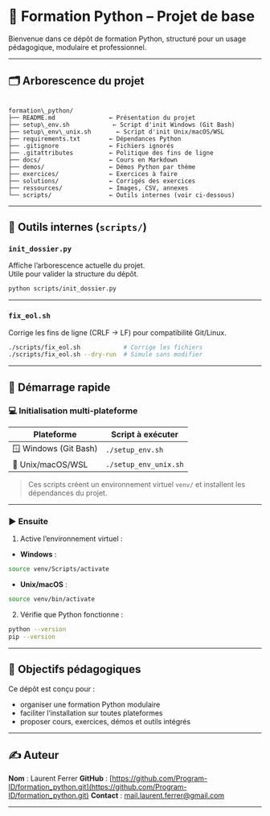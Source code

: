 # 🐍 Formation Python – Projet de base

Bienvenue dans ce dépôt de formation Python, structuré pour un usage pédagogique, modulaire et professionnel.

---

## 🗂️ Arborescence du projet

```

formation\_python/
├── README.md               ← Présentation du projet
├── setup\_env.sh            ← Script d'init Windows (Git Bash)
├── setup\_env\_unix.sh       ← Script d'init Unix/macOS/WSL
├── requirements.txt        ← Dépendances Python
├── .gitignore              ← Fichiers ignorés
├── .gitattributes          ← Politique des fins de ligne
├── docs/                   ← Cours en Markdown
├── demos/                  ← Démos Python par thème
├── exercices/              ← Exercices à faire
├── solutions/              ← Corrigés des exercices
├── ressources/             ← Images, CSV, annexes
└── scripts/                ← Outils internes (voir ci-dessous)

````

---

## 🔧 Outils internes (`scripts/`)

### `init_dossier.py`

Affiche l’arborescence actuelle du projet.  
Utile pour valider la structure du dépôt.

```bash
python scripts/init_dossier.py
````

---

### `fix_eol.sh`

Corrige les fins de ligne (CRLF → LF) pour compatibilité Git/Linux.

```bash
./scripts/fix_eol.sh            # Corrige les fichiers
./scripts/fix_eol.sh --dry-run  # Simule sans modifier
```

---

## 🚀 Démarrage rapide

### 💻 Initialisation multi-plateforme

| Plateforme            | Script à exécuter     |
| --------------------- | --------------------- |
| 🪟 Windows (Git Bash) | `./setup_env.sh`      |
| 🐧 Unix/macOS/WSL     | `./setup_env_unix.sh` |

> Ces scripts créent un environnement virtuel `venv/` et installent les dépendances du projet.

---

### ▶️ Ensuite

1. Active l’environnement virtuel :

* **Windows** :

```bash
source venv/Scripts/activate
```

* **Unix/macOS** :

```bash
source venv/bin/activate
```

2. Vérifie que Python fonctionne :

```bash
python --version
pip --version
```

---

## 🎯 Objectifs pédagogiques

Ce dépôt est conçu pour :

* organiser une formation Python modulaire
* faciliter l’installation sur toutes plateformes
* proposer cours, exercices, démos et outils intégrés

---

## ✍️ Auteur

**Nom** : Laurent Ferrer
**GitHub** : [https://github.com/Program-ID/formation_python.git](https://github.com/Program-ID/formation_python.git)
**Contact** : [mail.laurent.ferrer@gmail.com](mailto:mail.laurent.ferrer@gmail.com)

---



